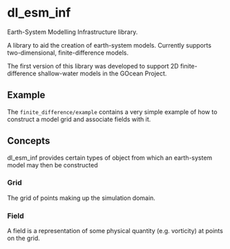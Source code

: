 # dl_esm_inf
Earth-System Modelling Infrastructure library.

A library to aid the creation of earth-system models. Currently
supports two-dimensional, finite-difference models.

The first version of this library was developed to support 2D finite-
difference shallow-water models in the GOcean Project.

## Example ##

The `finite_difference/example` contains a very simple example of how to
construct a model grid and associate fields with it.

## Concepts ##

dl_esm_inf provides certain types of object from which an earth-system
model may then be constructed

### Grid ###

The grid of points making up the simulation domain.

### Field ###

A field is a representation of some physical quantity (e.g. vorticity)
at points on the grid.
